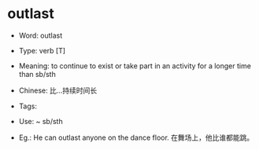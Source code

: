 # outlast

- Word: outlast

- Type: verb [T]
- Meaning: to continue to exist or take part in an activity for a longer time than sb/sth
- Chinese: 比…持续时间长
- Tags: 
- Use: ~ sb/sth
- Eg.: He can outlast anyone on the dance floor. 在舞场上，他比谁都能跳。

